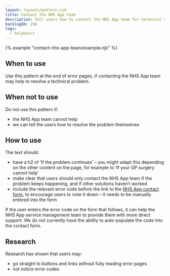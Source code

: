 ```yaml
---
layout: layouts/pattern.njk
title: Contact the NHS App team
description: Tell users how to contact the NHS App team for technical support.
backlogID: 258
tags:
  - helpUsers
---
```


{% example "contact-nhs-app-team/example.njk" %}

## When to use

Use this pattern at the end of error pages, if contacting the NHS App team may help to resolve a technical problem.

## When not to use

Do not use this pattern if:

- the NHS App team cannot help
- we can tell the users how to resolve the problem themselves

## How to use

The text should:

- have a h2 of ‘If the problem continues’ – you might adapt this depending on the other content on the page, for example to ‘If your GP surgery cannot help’
- make clear that users should only contact the NHS App team if the problem keeps happening, and if other solutions haven’t worked
- include the relevant error code before the link to the [NHS App contact form](https://www.nhs.uk/contact-us/nhs-app-contact-us/), to encourage users to note it down – it needs to be manually entered into the form

If the user enters the error code on the form that follows, it can help the NHS App service management team to provide them with more direct support. We do not currently have the ability to auto-populate the code into the contact form.

## Research

Research has shown that users may:

- go straight to buttons and links without fully reading error pages
- not notice error codes
